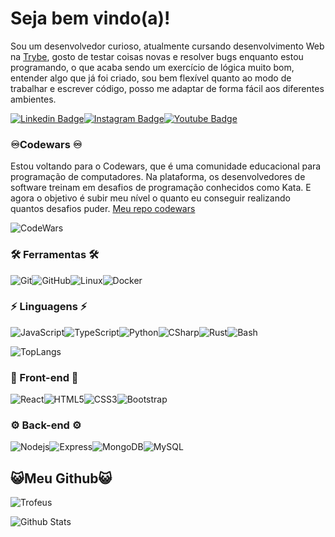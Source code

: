 # Seja bem vindo(a)!

Sou um desenvolvedor curioso, atualmente cursando desenvolvimento Web na [Trybe](https://www.betrybe.com/), gosto de testar coisas novas e resolver bugs enquanto estou programando, o que acaba sendo um exercício de lógica muito bom, entender algo que já foi criado, sou bem flexível quanto ao modo de trabalhar e escrever código, posso me adaptar de forma fácil aos diferentes ambientes.

[![Linkedin Badge](https://img.shields.io/badge/-algoritmocpp-blue?style=for-the-badge&logo=Linkedin&logoColor=white&link=https://www.linkedin.com/in/algoritmocpp/)](https://www.linkedin.com/in/algoritmocpp/)[![Instagram Badge](https://img.shields.io/badge/-algoritmocpp-purple?style=for-the-badge&logo=instagram&logoColor=white&link=https://instagram.com/algoritmocpp/)](https://instagram.com/algoritmocpp)[![Youtube Badge](https://img.shields.io/badge/-algoritmocpp-darkred?style=for-the-badge&logo=youtube&logoColor=white&link=https://www.youtube.com/@algoritmocpp)](https://www.youtube.com/@algoritmocpp)

### ♾️Codewars ♾️

Estou voltando para o Codewars, que é uma comunidade educacional para programação de computadores. Na plataforma, os desenvolvedores de software treinam em desafios de programação conhecidos como Kata. E agora o objetivo é subir meu nível o quanto eu conseguir realizando quantos desafios puder. [Meu repo codewars](https://github.com/algoritmocpp/codewars)

![CodeWars](https://www.codewars.com/users/algoritmocpp/badges/large)

### 🛠️ Ferramentas 🛠️

![Git](https://img.shields.io/badge/Git-E34F26?style=for-the-badge&logo=git&logoColor=white)![GitHub](https://img.shields.io/badge/-GitHub-181717?style=for-the-badge&logo=github)![Linux](https://img.shields.io/badge/-Linux-222222?style=for-the-badge&logo=archlinux)![Docker](https://img.shields.io/badge/Docker-2496ED?style=for-the-badge&logo=docker&logoColor=white)

### ⚡ Linguagens ⚡

![JavaScript](https://img.shields.io/badge/JavaScript-F7DF1E?style=for-the-badge&logo=javascript&logoColor=black)![TypeScript](https://img.shields.io/badge/TypeScript-007ACC?style=for-the-badge&logo=typescript&logoColor=white)![Python](https://img.shields.io/badge/Python-3776AB?style=for-the-badge&logo=python&logoColor=white)![CSharp](https://img.shields.io/badge/C%23-239120?style=for-the-badge&logo=c-sharp&logoColor=white)![Rust](https://img.shields.io/badge/-Rust-964b00?style=for-the-badge&logo=rust)![Bash](https://img.shields.io/badge/-$___Bash-181717?style=for-the-badge)

![TopLangs](https://github-readme-stats.vercel.app/api/top-langs/?username=algoritmocpp&theme=dracula)

### 🌃 Front-end 🌃

![React](https://img.shields.io/badge/-React-1572B6?style=for-the-badge&logo=react)![HTML5](https://img.shields.io/badge/-HTML5-E34F26?style=for-the-badge&logo=html5&logoColor=white)![CSS3](https://img.shields.io/badge/-CSS3-1572B6?style=for-the-badge&logo=css3)![Bootstrap](https://img.shields.io/badge/-Bootstrap-563D7C?style=for-the-badge&logo=bootstrap)

### ⚙️ Back-end ⚙️

![Nodejs](https://img.shields.io/badge/Node.js-43853D?style=for-the-badge&logo=node.js&logoColor=white)![Express](https://img.shields.io/badge/Express.js-404D59?style=for-the-badge)![MongoDB](https://img.shields.io/badge/MongoDB-4EA94B?style=for-the-badge&logo=mongodb&logoColor=white)![MySQL](https://img.shields.io/badge/-MySQL-black?style=for-the-badge&logo=mysql)

## 😺Meu Github😺

![Trofeus](https://github-profile-trophy.vercel.app/?username=algoritmocpp&theme=dracula&no-frame=true&row=1&&margin-w=20&no-bg=false)

![Github Stats](https://github-readme-stats.vercel.app/api?username=algoritmocpp&count_private=true&show_icons=true&include_all_commits&theme=dracula&custom_title=Status%20de%20colaboração%20no%20GitHub)
